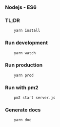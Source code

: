 ### Nodejs - ES6

### TL;DR
```shell
	yarn install
```
### Run development
```shell
	yarn watch
```
### Run production
```shell
	yarn prod
```
### Run with pm2
```shell
	pm2 start server.js
```

### Generate docs
```shell
    yarn doc
```